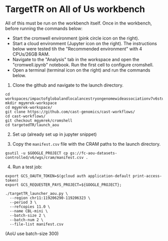 # TargetTR on All of Us workbench

All of this must be run on the workbench itself. Once in the workbench, before running the commands below:

* Start the cromwell environment (pink circle icon on the right).
* Start a cloud environment (Jupyter icon on the right). The instructions below were tested tih the "Recommended environment" with 4 CPUs/26GB RAM.
* Navigate to the "Analysis" tab in the workspace and open the "cromwell.ipynb" notebook. Run the first cell to configure cromshell. 
* Open a terminal (terminal icon on the right) and run the commands below.
 
1. Clone the github and navigate to the launch directory.

```
cd workspaces/impactofglobalandlocalancestryongenomewideassociationv7v6studies
mkdir mgymrek-workspace
cd mgymrek-workspace/
git clone https://github.com/cast-genomics/cast-workflows/
cd cast-workflows/
git checkout mgymrek/cromshell
cd targetedTR/launch_aou
```

2. Set up (already set up in jupyter snippet)

3. Copy the `manifest.csv` file with the CRAM paths to the launch directory.
```
gsutil -u $GOOGLE_PROJECT cp gs://fc-aou-datasets-controlled/v6/wgs/cram/manifest.csv .
```

4. Run a test job:

```
export GCS_OAUTH_TOKEN=$(gcloud auth application-default print-access-token)
export GCS_REQUESTER_PAYS_PROJECT=${GOOGLE_PROJECT};

./targetTR_launcher_aou.py \
  --region chr11:119206290-119206323 \
  --period 3 \
  --refcopies 11.0 \
  --name CBL-mini \
  --batch-size 2 \
  --batch-num 2 \
  --file-list manifest.csv
```
(AoU use batch-size 300)
